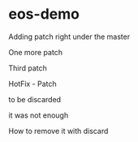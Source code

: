 # eos-demo

Adding patch right under the master

One more patch

Third patch

HotFix - Patch

to be discarded

it was not enough

How to remove it with discard
